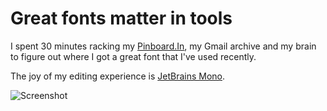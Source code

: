 # Great fonts matter in tools

I spent 30 minutes racking my [Pinboard.In](https://pinboard.in/u:nryberg), my Gmail archive and my brain to
figure out where I got a great font that I've used recently.  

The joy of my editing experience is [JetBrains
Mono](https://www.jetbrains.com/lp/mono/).  

![Screenshot](/img/Screenshot.2020-04-21.22.22.27.jpg "Screenshot")
